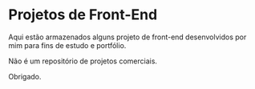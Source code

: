 # Projetos de Front-End

Aqui estão armazenados alguns projeto de front-end desenvolvidos por mim para fins de estudo e portfólio.

Não é um repositório de projetos comerciais.

Obrigado.
